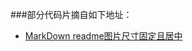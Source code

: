 ###部分代码片摘自如下地址：

 - <a href="http://blog.csdn.net/jingbin_/article/details/52960826" target="_blank">MarkDown readme图片尺寸固定且居中</a>
 


